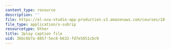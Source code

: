 ```yaml
---
content_type: resource
description: ''
file: https://ol-ocw-studio-app-production.s3.amazonaws.com/courses/18-02-multivariable-calculus-fall-2007/36bc6b7a88575ec8b632fd7e5651cbc9_seO7-TwXH_I.vtt
file_type: application/x-subrip
resourcetype: Other
title: 3play caption file
uid: 36bc6b7a-8857-5ec8-b632-fd7e5651cbc9
---
```

